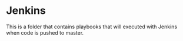# Jenkins

This is a folder that contains playbooks that will executed with Jenkins when code is pushed to master.

